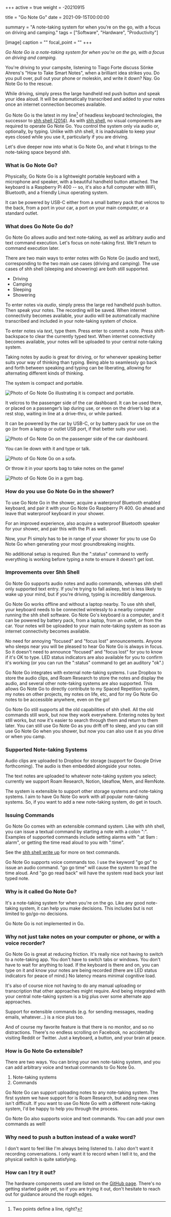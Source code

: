 +++
active = true
weight = -20210915

title = "Go Note Go"
date = 2021-09-15T00:00:00

summary = "A note-taking system for when you’re on the go, with a focus on driving and camping."
tags = ["Software", "Hardware", "Productivity"]

[image]
  caption = ""
  focal_point = ""
+++

_Go Note Go is a note-taking system for when you're on the go, with a focus on driving and camping._

You're driving to your campsite, listening to Tiago Forte discuss Sönke Ahrens's "How to Take Smart Notes", when a brilliant idea strikes you. Do you pull over, pull out your phone or moleskin, and write it down? Nay. Go Note Go to the rescue.

While driving, simply press the large handheld red push button and speak your idea aloud. It will be automatically transcribed and added to your notes once an internet connection becomes available.

Go Note Go is the latest in my line[^1] of headless keyboard technologies, the successor to [shh shell (2014)](/projects/shh-shell). As with [shh shell](/projects/shh-shell), no visual components are required to operate Go Note Go. You control the system only via audio or, optionally, by typing. Unlike with shh shell, it is inadvisable to keep your eyes closed while you use it, particularly if you are driving.

[^1]: Two points define a line, right?

Let's dive deeper now into what is Go Note Go, and what it brings to the note-taking space beyond shh.


### What is Go Note Go?

Physically, Go Note Go is a lightweight portable keyboard with a microphone and speaker, with a beautiful handheld button attached. The keyboard is a Raspberry Pi 400 -- so, it's also a full computer with WiFi, Bluetooth, and a friendly Linux operating system.

It can be powered by USB-C either from a small battery pack that velcros to the back, from a port in your car, a port on your main computer, or a standard outlet.


### What does Go Note Go do?

Go Note Go allows audio and text note-taking, as well as arbitrary audio and text command execution. Let's focus on note-taking first. We'll return to command execution later.

There are two main ways to enter notes with Go Note Go (audio and text), corresponding to the two main use cases (driving and camping). The use cases of shh shell (sleeping and showering) are both still supported.

* Driving
* Camping
* Sleeping
* Showering

To enter notes via *audio*, simply press the large red handheld push button. Then speak your notes. The recording will be saved. When internet connectivity becomes available, your audio will be automatically machine transcribed and included in your note-taking system of choice.

To enter notes via *text*, type them. Press enter to commit a note. Press shift-backspace to clear the currently typed text. When internet connectivity becomes available, your notes will be uploaded to your central note-taking system.

Taking notes by audio is great for driving, or for whenever speaking better suits your way of thinking than typing. Being able to seamlessly go back and forth between speaking and typing can be liberating, allowing for alternating different kinds of thinking.

The system is compact and portable.

![Photo of Go Note Go illustrating it is compact and portable.](gonotego-front.jpg)

It velcros to the passenger side of the car dashboard. It can be used there, or placed on a passenger’s lap during use, or even on the driver’s lap at a rest stop, waiting in line at a drive-thru, or while parked.

It can be powered by the car by USB-C, or by battery pack for use on the go (or from a laptop or outlet USB port, if that better suits your use).

![Photo of Go Note Go on the passenger side of the car dashboard.](gonotego-dashboard.jpg)

You can lie down with it and type or talk.

![Photo of Go Note Go on a sofa.](gonotego-soft.jpg)

Or throw it in your sports bag to take notes on the game!

![Photo of Go Note Go in a gym bag.](gonotego-gym-bag.jpg)


### How do you use Go Note Go in the shower?

To use Go Note Go in the shower, acquire a waterproof Bluetooth enabled keyboard, and pair it with your Go Note Go Raspberry Pi 400. Go ahead and leave that waterproof keyboard in your shower.

For an improved experience, also acquire a waterproof Bluetooth speaker for your shower, and pair this with the Pi as well.

Now, your Pi simply has to be in range of your shower for you to use Go Note Go when generating your most groundbreaking insights.

No additional setup is required. Run the ":status" command to verify everything is working before typing a note to ensure it doesn't get lost.


### Improvements over Shh Shell

Go Note Go supports audio notes and audio commands, whereas shh shell only supported text entry. If you're trying to fall asleep, text is less likely to wake up your mind, but if you're driving, typing is incredibly dangerous.

Go Note Go works offline and without a laptop nearby. To use shh shell, your keyboard needs to be connected wirelessly to a nearby computer running the shh shell software. Go Note Go's keyboard _is_ a computer, and it can be powered by battery pack, from a laptop, from an outlet, or from the car. Your notes will be uploaded to your main note-taking system as soon as internet connectivity becomes available.

No need for annoying "focused" and "focus lost" announcements. Anyone who sleeps near you will be pleased to hear Go Note Go is always in focus. So it doesn't need to announce "focused" and "focus lost" for you to know if it's OK to type. LED status indicators are also available for you to confirm it's working (or you can run the ":status" command to get an auditory "ok".)

Go Note Go integrates with external note-taking systems. I use Dropbox to store the audio clips, and Roam Research to store the notes and display the audio, and several other note-taking systems are also supported. This allows Go Note Go to directly contribute to my Spaced Repetition system, my notes on other projects, my notes on life, etc, and for my Go Note Go notes to be accessible anywhere, even on the go!

Go Note Go still supports all the old capabilities of shh shell. All the old commands still work, but now they work everywhere. Entering notes by text still works, but now it's easier to search through them and return to them later. You can still use Go Note Go as you drift off to sleep, and you can still use Go Note Go when you shower, but now you can also use it as you drive or when you camp.


### Supported Note-taking Systems

Audio clips are uploaded to Dropbox for storage (support for Google Drive forthcoming). The audio is then embedded alongside your notes.

The text notes are uploaded to whatever note-taking system you select; currently we support Roam Research, Notion, Ideaflow, Mem, and RemNote.

The system is extensible to support other storage systems and note-taking systems. I aim to have Go Note Go work with all popular note-taking systems. So, if you want to add a new note-taking system, do get in touch.


### Issuing Commands

Go Note Go comes with an extensible command system. Like with shh shell, you can issue a textual command by starting a note with a colon ":". Examples of supported commands include setting alarms with ":at 9am : alarm", or getting the time read aloud to you with ":time".

See the [shh shell write up](/projects/shh-shell) for more on text commands.

Go Note Go supports voice commands too. I use the keyword "go go" to issue an audio command. "go go time" will cause the system to read the time aloud. And "go go read back" will have the system read back your last typed note.


### Why is it called Go Note Go?

It's a note-taking system for when you're on the go. Like any good note-taking system, it can help you make decisions. This includes but is not limited to go/go-no decisions.

Go Note Go is not implemented in Go.


### Why not just take notes on your computer or phone, or with a voice recorder?

Go Note Go is great at reducing friction. It's really nice not having to switch to a note-taking app. You don't have to switch tabs or windows. You don't have to wait for anything to load. If the keyboard is there and on, you can type on it and know your notes are being recorded (there are LED status indicators for peace of mind.) No latency means minimal cognitive load.

It's also of course nice not having to do any manual uploading or transcription that other approaches might require. And being integrated with your central note-taking system is a big plus over some alternate app approaches.

Support for extensible commands (e.g. for sending messages, reading emails, whatever...) is a nice plus too.

And of course my favorite feature is that there is no monitor, and so no distractions. There's no endless scrolling on Facebook, no accidentally visiting Reddit or Twitter. Just a keyboard, a button, and your brain at peace.


### How is Go Note Go extensible?

There are two ways. You can bring your own note-taking system, and you can add arbitrary voice and textual commands to Go Note Go.

1. Note-taking systems
2. Commands

Go Note Go can support uploading notes to any note-taking system. The first system we have support for is Roam Research, but adding new ones isn't difficult. If you want to use Go Note Go with a different note-taking system, I'd be happy to help you through the process.

Go Note Go also supports voice and text commands. You can add your own commands as well!


### Why need to push a button instead of a wake word?

I don't want to feel like I'm always being listened to. I also don't want it recording conversations. I only want it to record when I tell it to, and the physical switch is quite satisfying.


### How can I try it out?

The hardware components used are listed on the [GitHub page](https://github.com/dbieber/GoNoteGo). There's no getting started guide yet, so if you are trying it out, don't hesitate to reach out for guidance around the rough edges.
